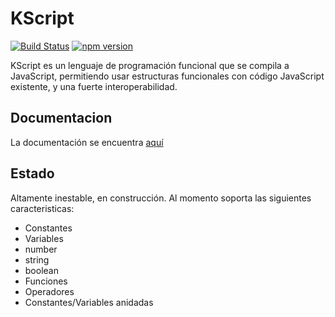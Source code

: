# KScript

[![Build Status](https://travis-ci.com/Araozu/kscript.svg?branch=master)](https://travis-ci.com/Araozu/kscript)
[![npm version](https://badge.fury.io/js/kscript.svg)](https://badge.fury.io/js/kscript)

KScript es un lenguaje de programación funcional que se compila a JavaScript, permitiendo usar estructuras funcionales
con código JavaScript existente, y una fuerte interoperabilidad.

## Documentacion

La documentación se encuentra [aquí](https://kscript.araozu.pro/)

## Estado

Altamente inestable, en construcción. Al momento soporta las siguientes caracteristicas:

- Constantes
- Variables
- number
- string
- boolean
- Funciones
- Operadores
- Constantes/Variables anidadas
